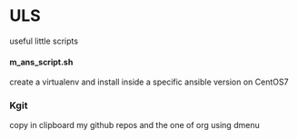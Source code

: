 # ULS
useful little scripts

#### m_ans_script.sh <ansible-version> 
create a virtualenv and install inside a specific ansible version on CentOS7

### Kgit
copy in clipboard my github repos and the one of org using dmenu
